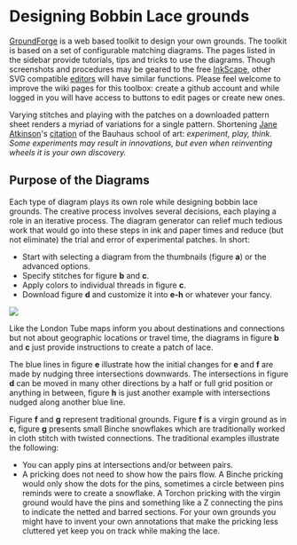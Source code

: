 Designing Bobbin Lace grounds
=============================

[GroundForge] is a web based toolkit to design your own grounds. The toolkit is based on a set of configurable matching diagrams. The pages listed in the sidebar provide tutorials, tips and tricks to use the diagrams. Though screenshots and procedures may be geared to the free [InkScape], other SVG compatible [editors] will have similar functions. Please feel welcome to improve the wiki pages for this toolbox: create a github account and while logged in you will have access to buttons to edit pages or create new ones.

Varying stitches and playing with the patches on a downloaded pattern sheet renders a myriad of variations for a single pattern. Shortening [Jane Atkinson]'s [citation] of the Bauhaus school of art: _experiment, play, think. Some experiments may result in innovations, but even when reinventing wheels it is your own discovery._

[GroundForge]: https://d-bl.github.io/GroundForge/
[Jane Atkinson]: http://www.contemporarylace.com/
[citation]: https://raw.githubusercontent.com/wiki/d-bl/GroundForge/bauhaus.png
[InkScape]: https://inkscape.org
[editors]: https://en.wikipedia.org/wiki/Comparison_of_vector_graphics_editors#File_format_support


Purpose of the Diagrams
-----------------------

Each type of diagram plays its own role while designing bobbin lace grounds. The creative process involves several decisions, each playing a role in an iterative process.
The diagram generator can relief much tedious work that would go into these steps in ink and paper times and reduce (but not eliminate) the trial and error of experimental patches. In short:

* Start with selecting a diagram from the thumbnails (figure **a**) or the advanced options.
* Specify stitches for figure **b** and **c**.
* Apply colors to individual threads in figure **c**.
* Download figure **d** and customize it into **e-h** or whatever your fancy.


![](https://raw.githubusercontent.com/wiki/d-bl/GroundForge/intro.png)

Like the London Tube maps inform you about destinations and connections but not about geographic locations or travel time, the diagrams in figure **b** and **c** just provide instructions to create a patch of lace. 

The blue lines in figure **e** illustrate how the initial changes for **e** and **f** are made by nudging three intersections downwards. The intersections in figure **d** can be moved in many other directions by a half or full grid position or anything in between, figure **h** is just another example with intersections nudged along another blue line. 

Figure **f** and **g** represent traditional grounds. Figure **f** is a virgin ground as in **c**, figure **g** presents small Binche snowflakes which are traditionally worked in cloth stitch with twisted connections. The traditional examples illustrate the following:

* You can apply pins at intersections and/or between pairs.
* A pricking does not need to show how the pairs flow. A Binche pricking would only show the dots for the pins, sometimes a circle between pins reminds were to create a snowflake. A Torchon pricking with the virgin ground would have the pins and something like a Z connecting the pins to indicate the netted and barred sections. For your own grounds you might have to invent your own annotations that make the pricking less cluttered yet keep you on track while making the lace.
